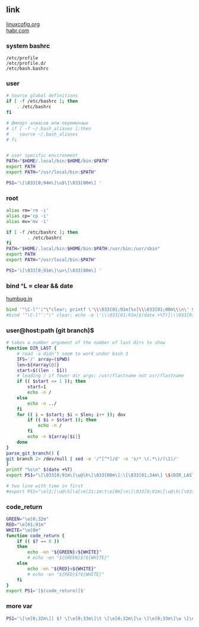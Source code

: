 ## link
[linuxcofig.org](https://linuxconfig.org/bash-prompt-basics)  
[habr.com](https://habr.com/ru/post/269967/)  

### system bashrc
```
/etc/profile 
/etc/profile.d/ 
/etc/bash.bashrc
```

### user
```sh
# Source global definitions
if [ -f /etc/bashrc ]; then
	. /etc/bashrc
fi

# Импорт алиасов или переменных
# if [ -f ~/.bash_aliases ];then
#    source ~/.bash_aliases
# fi


# user specific environment
PATH="$HOME/.local/bin:$HOME/bin:$PATH"
export PATH
export PATH="/usr/local/bin:$PATH"

PS1='\[\033[0;94m\]\u$\[\033[00m\] '

```
### root
```sh
alias rm='rm -i'
alias cp='cp -i'
alias mv='mv -i'

if [ -f /etc/bashrc ]; then
        . /etc/bashrc
fi
PATH="$HOME/.local/bin:$HOME/bin:$PATH:/usr/bin:/usr/sbin"
export PATH
export PATH="/usr/local/bin:$PATH"

PS1='\[\033[0;91m\]\u>\[\033[00m\] '
```

### bind ^L = clear && date

[humbug.in](http://www.humbug.in/2010/custom-key-bindings-keyboard-shortcuts-in-bash/)  

```sh
bind '"\C-l"':"\"clear; printf \'\\\033[01;91m[%s]\\\033[01;00m\\\n\' $(date +%T) \C-m\""
#bind '"\C-l"':"\" clear; echo -e \'\\\033[01;91m[$(date +%T)]\\\033[01;00m\' \C-m\""
```

### user@host:path (git branch)$ 

```sh
# takes a number argument of the number of last dirs to show
function DIR_LAST {
    # read -a didn't seem to work under bash 3
    IFS='/' array=($PWD)
    len=${#array[@]}
    start=$((len - $1))
    # leading / if fewer dir args: /usr/flastname not usr/flastname
    if (( $start <= 1 )); then
        start=1
        echo -n /
	else
		echo -n ../
    fi
    for (( i = $start; $i < $len; i++ )); dov
        if (( $i > $start )); then
            echo -n /
        fi
        echo -n ${array[$i]}
    done
}
parse_git_branch() {
git branch 2> /dev/null | sed -e '/^[^*]/d' -e 's/* \(.*\)/(\1)/'
}
printf "%s\n" $(date +%T)
export PS1="\[\033[0;91m\]\u@\h\[\033[00m\]:\[\033[01;34m\] \$(DIR_LAST 2)\[\033[00m\]$(parse_git_branch)\[\033[00m\]: "

# two line with time in first 
#export PS1="\e]2;[\u@\h]\a[\e[31;1m\t\e[0m]\n\[\033[0;91m\]\u@\h\[\033[00m\]:\[\033[01;34m\] \$(DIR_LAST 2)\[\033[00m\]$(parse_git_branch)\[\033[00m\]: "
```

### code_return

```sh
GREEN="\e[0;32m"
RED="\e[01;91m"
WHITE="\e[0m"
function code_return {
	if (( $? == 0 ))
	then
		echo -en "${GREEN}√${WHITE}"
		# echo -en "${GREEN}$?${WHITE}"
	else
		echo -en "${RED}x${WHITE}"
		# echo -en "${RED}$?${WHITE}"
	fi
}
export PS1='[$(code_return)]$'
```

### more var

```sh
PS1='\[\e[0;32m\][ $? \[\e[0;33m\]\t \[\e[0;32m\]\u \[\e[0;33m\]\w \[\e[0;32m\]] \$ \[\e[0m\]'
```

